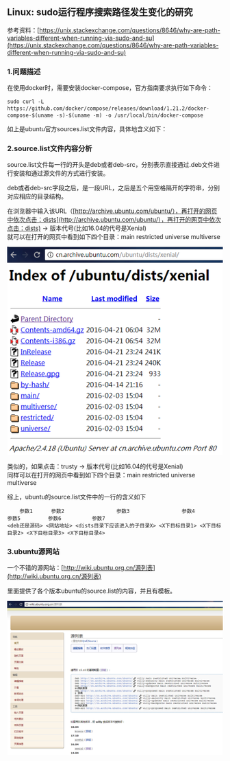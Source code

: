 ## Linux: sudo运行程序搜索路径发生变化的研究

参考资料：[https://unix.stackexchange.com/questions/8646/why-are-path-variables-different-when-running-via-sudo-and-su](https://unix.stackexchange.com/questions/8646/why-are-path-variables-different-when-running-via-sudo-and-su)

### 1.问题描述

在使用docker时，需要安装docker-compose，官方指南要求执行如下命令：

```shell
sudo curl -L https://github.com/docker/compose/releases/download/1.21.2/docker-compose-$(uname -s)-$(uname -m) -o /usr/local/bin/docker-compose
```

如上是ubuntu官方sources.list文件内容，具体地含义如下：

### 2.source.list文件内容分析

source.list文件每一行的开头是deb或者deb-src，分别表示直接通过.deb文件进行安装和通过源文件的方式进行安装。

deb或者deb-src字段之后，是一段URL，之后是五个用空格隔开的字符串，分别对应相应的目录结构。

在浏览器中输入该URL（[http://archive.ubuntu.com/ubuntu/），再打开的网页中依次点击：dists](http://archive.ubuntu.com/ubuntu/），再打开的网页中依次点击：dists) -&gt; 版本代号\(比如16.04的代号是Xenial\)  
就可以在打开的网页中看到如下四个目录：main restricted universe multiverse

![](/assets/lin007_02.png)

类似的，如果点击：trusty -&gt; 版本代号\(比如16.04的代号是Xenial\)  
同样可以在打开的网页中看到如下四个目录：main restricted universe multiverse

综上，ubuntu的source.list文件中的一行的含义如下

```shell
    参数1      参数2                 参数3                 参数4           参数5         参数6          参数7
<deb还是源码> <网站地址> <dists目录下应该进入的子目录X> <X下目标目录1> <X下目标目录2> <X下目标目录3> <X下目标目录4>
```

### 3.ubuntu源网站

一个不错的源网站：[http://wiki.ubuntu.org.cn/源列表](http://wiki.ubuntu.org.cn/源列表)

里面提供了各个版本ubuntu的source.list的内容，并且有模板。

![](/assets/lin007_01png.png)

